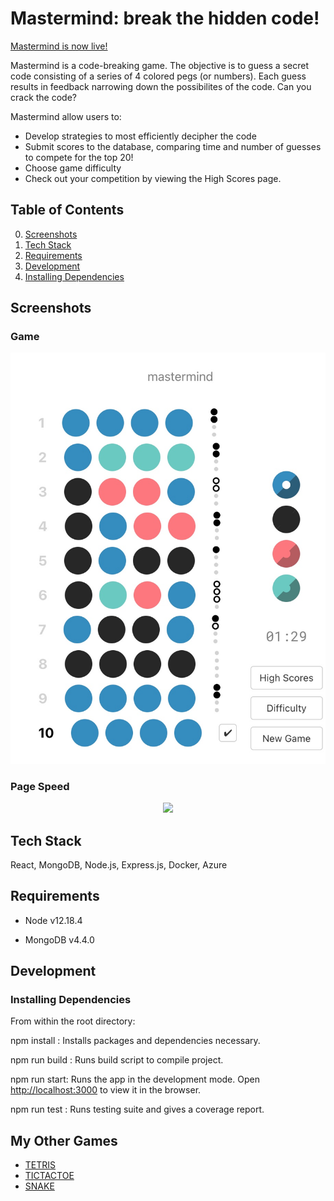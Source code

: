 # Mastermind: break the hidden code!

[Mastermind is now live!](https://mastermindbuild.azurewebsites.net/)



Mastermind is a code-breaking game. The objective is to guess a secret code consisting of a series of 4 colored pegs (or numbers).
Each guess results in feedback narrowing down the possibilites of the code. Can you crack the code?

Mastermind allow users to:
- Develop strategies to most efficiently decipher the code
- Submit scores to the database, comparing time and number of guesses to compete for the top 20!
- Choose game difficulty
- Check out your competition by viewing the High Scores page.



## Table of Contents
0. [Screenshots](#screenshots)
1. [Tech Stack](#techstack)
2. [Requirements](#requirements)
3. [Development](#development)
4. [Installing Dependencies](#installingdependencies)


## Screenshots
### Game
![Game](screenshots/game.png)


### Page Speed
<p align="center">
<img src="creenshots/pagespeeds.png" width="60%"></p>



## Tech Stack
React, MongoDB, Node.js, Express.js, Docker, Azure

## Requirements


- Node v12.18.4


- MongoDB v4.4.0


## Development

### Installing Dependencies

From within the root directory:

npm install : Installs packages and dependencies necessary.

npm run build : Runs build script to compile project.


npm run start: Runs the app in the development mode.
Open [http://localhost:3000](http://localhost:3000) to view it in the browser.

npm run test : Runs testing suite and gives a coverage report.



## My Other Games

  - [TETRIS](https://github.com/coffeesnakes/tetris_JS "Tetris")
  - [TICTACTOE](https://github.com/coffeesnakes/tictactoeJS "Tic-Tac-Toe")
  - [SNAKE](https://github.com/coffeesnakes/snekGame "Snake")